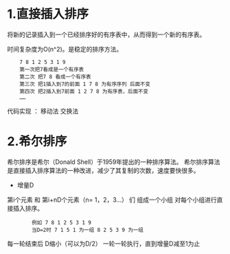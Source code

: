 # 1.直接插入排序

将新的记录插入到一个已经排序好的有序表中，从而得到一个新的有序表。

时间复杂度为O(n^2)。是稳定的排序方法。

        7 8 1 2 5 3 1 9
        第一次把7看成是一个有序表
        第二次 把7 8 看成一个有序表
        第三次 把1插入到7的前面 1 7 8 为有序序列 后面不变
        第四次 把2插入到7前面 1 2 7 8 为有序表，后面不变
        ……


代码实现 ： 移动法 交换法

# 2.希尔排序


希尔排序是希尔（Donald Shell）于1959年提出的一种排序算法。
希尔排序算法是直接插入排序算法的一种改进，减少了其复制的次数，速度要快很多。

* 增量D

 第i个元素 和 第i+nD个元素（n= 1，2，3...） 们 组成一个小组  对每个小组进行直接插入排序。

            例如 7 8 1 2 5 3 1 9
            当D=2时 7 1 5 1 为一组 8 2 5 3 9 为一组

 每一轮结束后 D缩小（可以为D/2） 一轮一轮执行，直到增量D减至1为止
